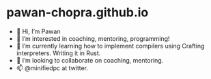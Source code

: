 # pawan-chopra.github.io

- 👋 Hi, I’m Pawan
- 👀 I’m interested in coaching, mentoring, programming!
- 🌱 I’m currently learning how to implement compilers using Crafting interpreters. Writing it in Rust.
- 💞️ I’m looking to collaborate on coaching, mentoring.
- 📫 @minifiedpc at twitter.
